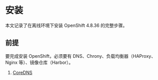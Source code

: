 # 安装

本文记录了在离线环境下安装 OpenShift 4.8.36 的完整步骤。

## 前提

要完成安装 OpenShift，必须要有 DNS、Chrony、负载均衡器（HAProxy、Nginx 等）、镜像仓库（Harbor）。

1. [CoreDNS](../../coredns/index.md)
